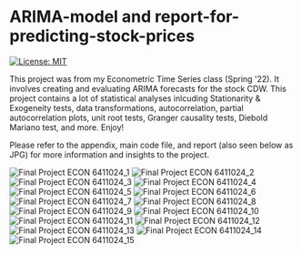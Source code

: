 # ARIMA-model and report-for-predicting-stock-prices
[![License: MIT](https://img.shields.io/badge/License-MIT-yellow.svg)](https://opensource.org/licenses/MIT)

This project was from my Econometric Time Series class (Spring '22). It involves creating and evaluating ARIMA forecasts for the stock CDW. This project contains a lot of statistical analyses inlcuding Stationarity & Exogeneity tests, data transformations, autocorrelation, partial autocorrelation plots, unit root tests, Granger causality tests, Diebold Mariano test, and more. Enjoy! 

Please refer to the appendix, main code file, and report (also seen below as JPG) for more information and insights to the project. 

![Final Project ECON 6411024_1](https://user-images.githubusercontent.com/58923369/173664598-046b8894-c270-4d1c-91fb-160c30ded326.jpg)
![Final Project ECON 6411024_2](https://user-images.githubusercontent.com/58923369/173664602-03defd9c-fd41-40ae-997c-f92f2abbddf1.jpg)
![Final Project ECON 6411024_3](https://user-images.githubusercontent.com/58923369/173664603-83ffed44-1530-48f1-bbab-10d7d3a77bd4.jpg)
![Final Project ECON 6411024_4](https://user-images.githubusercontent.com/58923369/173664604-837af6ef-d591-4b71-8059-c5463847b8ff.jpg)
![Final Project ECON 6411024_5](https://user-images.githubusercontent.com/58923369/173664608-77d1a796-24a3-4b39-a2b0-312aeedf9407.jpg)
![Final Project ECON 6411024_6](https://user-images.githubusercontent.com/58923369/173664612-1f68b9a2-c86e-4ffe-8fe8-75faa27df64d.jpg)
![Final Project ECON 6411024_7](https://user-images.githubusercontent.com/58923369/173664615-53e85163-cc73-4390-b105-b9d42fd68140.jpg)
![Final Project ECON 6411024_8](https://user-images.githubusercontent.com/58923369/173664618-abc90ab1-f494-48c9-aa26-192a705c582b.jpg)
![Final Project ECON 6411024_9](https://user-images.githubusercontent.com/58923369/173664619-16069e9f-2044-4c50-bd65-dc5582abbde8.jpg)
![Final Project ECON 6411024_10](https://user-images.githubusercontent.com/58923369/173664621-3ab48602-9f5b-4dd9-9c42-8d7c6b2bcbfe.jpg)
![Final Project ECON 6411024_11](https://user-images.githubusercontent.com/58923369/173664622-3ec6aad4-b038-4eb7-8abb-9fd8ef25cd6c.jpg)
![Final Project ECON 6411024_12](https://user-images.githubusercontent.com/58923369/173664625-c4a35f05-b166-47b1-92dc-aafba5ec0f47.jpg)
![Final Project ECON 6411024_13](https://user-images.githubusercontent.com/58923369/173664626-8213e422-dea2-47e5-a386-1eeb1ef61a56.jpg)
![Final Project ECON 6411024_14](https://user-images.githubusercontent.com/58923369/173664628-35da3aba-7491-43cb-b8c3-699c71784b25.jpg)
![Final Project ECON 6411024_15](https://user-images.githubusercontent.com/58923369/173664629-03ad25ec-897a-4c4b-b798-21e8e20fa5ad.jpg)
